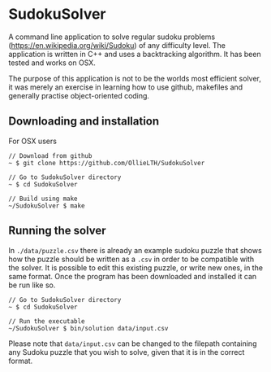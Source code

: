 # SudokuSolver

A command line application to solve regular sudoku problems (https://en.wikipedia.org/wiki/Sudoku) of any difficulty level.  The application is written in C++ and uses a backtracking algorithm.  It has been tested and works on OSX.

The purpose of this application is not to be the worlds most efficient solver, it was merely an exercise in learning how to use github, makefiles and generally practise object-oriented coding.


## Downloading and installation

For OSX users

```
// Download from github
~ $ git clone https://github.com/OllieLTH/SudokuSolver

// Go to SudokuSolver directory
~ $ cd SudokuSolver

// Build using make
~/SudokuSolver $ make
```


## Running the solver 

In ```./data/puzzle.csv``` there is already an example sudoku puzzle that shows how the puzzle should be written as a ```.csv``` in order to be compatible with the solver.  It is possible to edit this existing puzzle, or write new ones, in the same format.  Once the program has been downloaded and installed it can be run like so.

```
// Go to SudokuSolver directory
~ $ cd SudokuSolver

// Run the executable
~/SudokuSolver $ bin/solution data/input.csv
```

Please note that ```data/input.csv``` can be changed to the filepath containing any Sudoku puzzle that you wish to solve, given that it is in the correct format.
